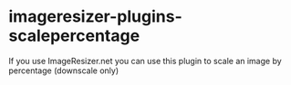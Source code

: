 imageresizer-plugins-scalepercentage
====================================

If you use ImageResizer.net you can use this plugin to scale an image by percentage (downscale only)
